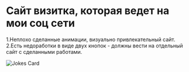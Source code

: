 <h1>Сайт визитка, которая ведет на мои соц сети</h1>

1.Неплохо сделанные анимации, визуально привлекательный сайт.
2.Есть недоработки в виде двух кнопок - должны вести на отдельный сайт с сделанными работами.




<img src="https://readme-jokes.vercel.app/api" alt="Jokes Card" />
